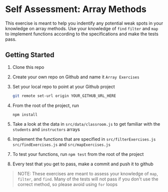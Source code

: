 # Self Assessment: Array Methods

This exercise is meant to help you indentify any potential weak spots in your knowledge on array methods. Use your knowledge of `find` `filter` and `map` to implement functions according to the specifications and make the tests pass.

## Getting Started

1. Clone this repo
1. Create your own repo on Github and name it `Array Exercises`
1. Set your local repo to point at your Github project

   ```sh
   git remote set-url origin YOUR_GITHUB_URL_HERE
   ```

1. From the root of the project, run
   ```
   npm install
   ```
1. Take a look at the data in `src/data/classroom.js` to get familiar with the `students` and `instructors` arrays
1. Implement the functions that are specified in `src/filterExercises.js` `src/findExercises.js` and `src/mapExercises.js`
1. To test your functions, run `npm test` from the root of the project
1. Every test that you get to pass, make a commit and push it to github

> NOTE: These exercises are meant to assess your knowledge of `map`, `filter`, and `find`. Many of the tests will not pass if you don't use the correct method, so please avoid using `for` loops
